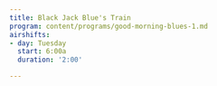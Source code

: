 ```yaml
---
title: Black Jack Blue's Train
program: content/programs/good-morning-blues-1.md
airshifts:
- day: Tuesday
  start: 6:00a
  duration: '2:00'

---
```

